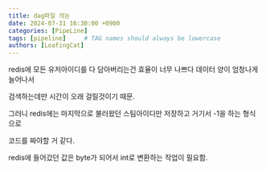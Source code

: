 ```yaml
---
title: dag파일 의논
date: 2024-07-31 16:30:00 +0900
categories: [PipeLine]
tags: [pipeline]     # TAG names should always be lowercase
authors: [LoafingCat]
---
```




redis에 모든 유저아이디를 다 담아버리는건 효율이 너무 나쁘다 데이터 양이 엄청나게 늘어나서 

검색하는데만 시간이 오래 걸릴것이기 때문.

그러니 redis에는 마지막으로 불러왔던 스팀아이디만 저장하고 거기서 -1을 하는 형식으로

코드를 짜야할 거 같다.

redis에 들어갔던 값은 byte가 되어서 int로 변환하는 작업이 필요함.